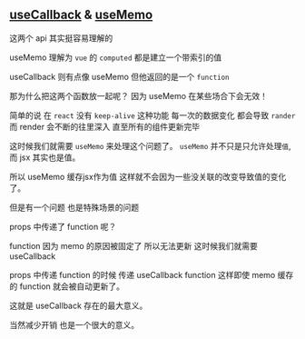 ## [useCallback](https://react.dev/reference/react/useCallback) & [useMemo](https://react.dev/reference/react/useMemo)

这两个 api 其实挺容易理解的 

useMemo 理解为 `vue` 的 `computed` 都是建立一个带索引的值

useCallback 则有点像 useMemo 但他返回的是一个 ` function ` 

那为什么把这两个函数放一起呢？ 因为 useMemo 在某些场合下会无效！

简单的说 在 `react` 没有 `keep-alive` 这种功能
每一次的数据变化 都会导致 ` rander ` 而 render 会不断的往里深入 直至所有的组件更新完毕

这时候我们就需要  `useMemo`  来处理这个问题了。
`useMemo` 并不只是只允许处理` 值 `,而 jsx 其实也是值。

所以 useMemo 缓存jsx作为值 这样就不会因为一些没关联的改变导致值的变化了。


但是有一个问题 也是特殊场景的问题

props 中传递了 function 呢？

function 因为 memo 的原因被固定了 所以无法更新 这时候我们就需要useCallback

props 中传递 function 的时候 传递 useCallback function 
这样即使 memo 缓存的 function 就会被自动更新了。

这就是 useCallback 存在的最大意义。

当然减少开销 也是一个很大的意义。
